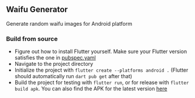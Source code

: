 ## Waifu Generator
Generate random waifu images for Android platform
### Build from source
- Figure out how to install Flutter yourself. Make sure your Flutter version satisfies the one in [pubspec.yaml](pubspec.yaml)
- Navigate to the project directory
- Initialize the project with `flutter create --platforms android .` (Flutter should automatically run `dart pub get` after that)
- Build the project for testing with `flutter run`, or for release with `flutter build apk`. You can also find the APK for the latest version [here](https://github.com/Serious-senpai/waifu/releases/latest)
